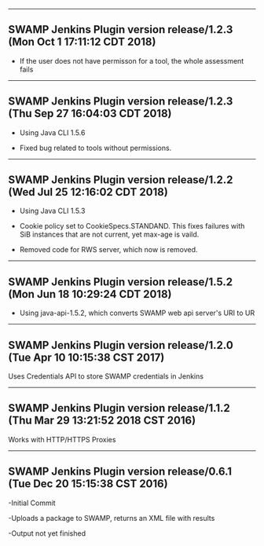 ----------------------------
SWAMP Jenkins Plugin version release/1.2.3 (Mon Oct  1 17:11:12 CDT 2018)
----------------------------
- If the user does not have permisson for a tool, the whole assessment fails  

----------------------------
SWAMP Jenkins Plugin version release/1.2.3 (Thu Sep 27 16:04:03 CDT 2018)
----------------------------
- Using Java CLI 1.5.6

- Fixed bug related to tools without permissions.

----------------------------
SWAMP Jenkins Plugin version release/1.2.2 (Wed Jul 25 12:16:02 CDT 2018)
----------------------------
- Using Java CLI 1.5.3

- Cookie policy set to CookieSpecs.STANDAND. This fixes failures with SiB instances that are not current, yet max-age is vaild.

- Removed code for RWS server, which now is removed.

----------------------------
SWAMP Jenkins Plugin version release/1.5.2 (Mon Jun 18 10:29:24 CDT 2018)
----------------------------
- Using java-api-1.5.2, which converts SWAMP web api server's URI to UR

----------------------------
SWAMP Jenkins Plugin version release/1.2.0 (Tue Apr 10 10:15:38 CST 2017)
----------------------------
Uses Credentials API to store SWAMP credentials in Jenkins

----------------------------
SWAMP Jenkins Plugin version release/1.1.2 (Thu Mar 29 13:21:52 2018 CST 2016)
----------------------------
Works with HTTP/HTTPS Proxies

----------------------------
SWAMP Jenkins Plugin version release/0.6.1 (Tue Dec 20 15:15:38 CST 2016)
----------------------------
-Initial Commit

-Uploads a package to SWAMP, returns an XML file with results

-Output not yet finished
